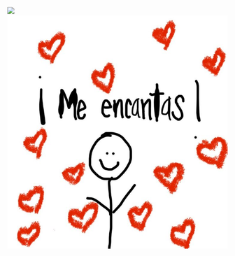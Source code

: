 ![](https://github.com/paurq/arturito/blob/main/¿Quieres%20saber%20cuál%20es%20el%20nombre%20del%amor%20de%20tu%20vida_.jpeg)
![](https://github.com/paurq/arturito/blob/main/descargar%20(5).jpeg)
